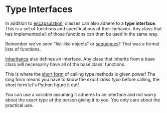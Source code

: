 # Type Interfaces

In addition to [encapsulation](/notes/py-classes-encapsulation.md), classes can also adhere to a **type interface**.
This is a set of functions and specifications of their behavior.
Any class that has implemented all of those functions can then be used in the same way.

Remember we've seen "list-like objects" or [sequences](https://docs.python.org/3/library/stdtypes.html#common-sequence-operations)?
That was a formal lists of functions.

[Inheritance](/notes/py-classes-inheritance-basic.md) also defines an interface.
Any class that inherits from a base class will necessarily have all of the base class' functions.

This is where the [short form](/notes/py-type-methods-calling.md) of calling type methods is given power!
The long form means you have to know the _exact class type_ before calling, the short form let's Python figure it out!

You can use a variable assuming it adheres to an interface and not worry about the exact type of the person giving it to you.
You only care about the practical use.
